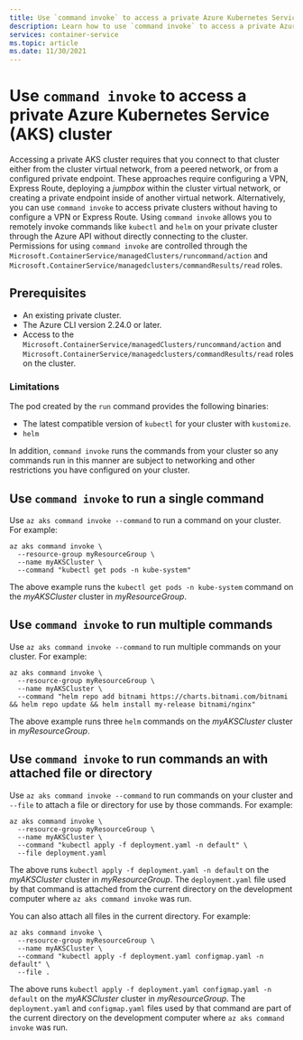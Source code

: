 ```yaml
---
title: Use `command invoke` to access a private Azure Kubernetes Service (AKS) cluster
description: Learn how to use `command invoke` to access a private Azure Kubernetes Service (AKS) cluster
services: container-service
ms.topic: article
ms.date: 11/30/2021
---
```


# Use `command invoke` to access a private Azure Kubernetes Service (AKS) cluster

Accessing a private AKS cluster requires that you connect to that cluster either from the cluster virtual network, from a peered network, or from a configured private endpoint. These approaches require configuring a VPN, Express Route, deploying a *jumpbox* within the cluster virtual network, or creating a private endpoint inside of another virtual network. Alternatively, you can use `command invoke` to access private clusters without having to configure a VPN or Express Route. Using `command invoke` allows you to remotely invoke commands like `kubectl` and `helm` on your private cluster through the Azure API without directly connecting to the cluster. Permissions for using `command invoke` are controlled through the `Microsoft.ContainerService/managedClusters/runcommand/action` and `Microsoft.ContainerService/managedclusters/commandResults/read` roles.

## Prerequisites

* An existing private cluster.
* The Azure CLI version 2.24.0 or later.
* Access to the `Microsoft.ContainerService/managedClusters/runcommand/action` and `Microsoft.ContainerService/managedclusters/commandResults/read` roles on the cluster.

### Limitations

The pod created by the `run` command provides the following binaries:

* The latest compatible version of `kubectl` for your cluster with `kustomize`.
* `helm`

In addition, `command invoke` runs the commands from your cluster so any commands run in this manner are subject to networking and other restrictions you have configured on your cluster.

## Use `command invoke` to run a single command

Use `az aks command invoke --command` to run a command on your cluster. For example:

```azurecli-interactive
az aks command invoke \
  --resource-group myResourceGroup \
  --name myAKSCluster \
  --command "kubectl get pods -n kube-system"
```

The above example runs the `kubectl get pods -n kube-system` command on the *myAKSCluster* cluster in *myResourceGroup*.

## Use `command invoke` to run multiple commands

Use `az aks command invoke --command` to run multiple commands on your cluster. For example:

```azurecli-interactive
az aks command invoke \
  --resource-group myResourceGroup \
  --name myAKSCluster \
  --command "helm repo add bitnami https://charts.bitnami.com/bitnami && helm repo update && helm install my-release bitnami/nginx"
```

The above example runs three `helm` commands on the *myAKSCluster* cluster in *myResourceGroup*.

## Use `command invoke` to run commands an with attached file or directory

Use `az aks command invoke --command` to run commands on your cluster and `--file` to attach a file or directory for use by those commands. For example:

```azurecli-interactive
az aks command invoke \
  --resource-group myResourceGroup \
  --name myAKSCluster \
  --command "kubectl apply -f deployment.yaml -n default" \
  --file deployment.yaml
```

The above runs `kubectl apply -f deployment.yaml -n default` on the *myAKSCluster* cluster in *myResourceGroup*. The `deployment.yaml` file used by that command is attached from the current directory on the development computer where `az aks command invoke` was run.

You can also attach all files in the current directory. For example:

```azurecli-interactive
az aks command invoke \
  --resource-group myResourceGroup \
  --name myAKSCluster \
  --command "kubectl apply -f deployment.yaml configmap.yaml -n default" \
  --file .
```

The above runs `kubectl apply -f deployment.yaml configmap.yaml -n default` on the *myAKSCluster* cluster in *myResourceGroup*. The `deployment.yaml` and `configmap.yaml` files used by that command are part of the current directory on the development computer where `az aks command invoke` was run.
